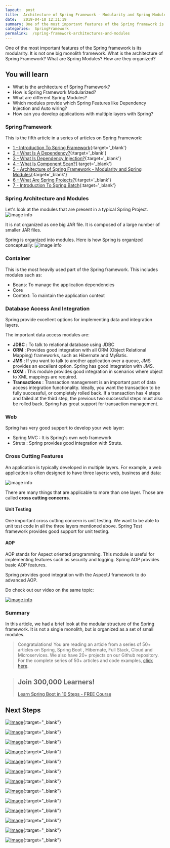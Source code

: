 ```yaml
---
layout:  post
title:  Architecture of Spring Framework - Modularity and Spring Modules
date:   2019-04-10 12:31:19
summary: One of the most important features of the Spring framework is its modularity. It is not one big monolith framework. What are Spring Modules? How are they organized? What is the architecture of Spring Framework?
categories:  SpringFramework
permalink:  /spring-framework-architectures-and-modules
---
```


One of the most important features of the Spring framework is its modularity. It is not one big monolith framework. What is the architecture of Spring Framework? What are Spring Modules? How are they organized?
 
## You will learn
- What is the architecture of Spring Framework?
- How is Spring Framework Modularized?
- What are different Spring Modules?
- Which modules provide which Spring Features like Dependency Injection and Auto wiring?
- How can you develop applications with multiple layers with Spring?

### Spring Framework

This is the fifth article in a series of articles on Spring Framework:

- [1 - Introduction To Spring Framework](/introduction-to-the-spring-framework){:target='_blank'}
- [2 - What Is A Dependency?](/spring-framework-what-is-a-dependency){:target='_blank'}
- [3 - What Is Dependency Injection?](/spring-framework-dependency-injection-inversion-of-control){:target='_blank'}
- [4 - What Is Component Scan?](/spring-and-spring-boot-what-is-component-scan){:target='_blank'}
- [5 - Architecture of Spring Framework - Modularity and Spring Modules](/spring-framework-architectures-and-modules){:target='_blank'}
- [6 - What Are Spring Projects?](/spring-projects-with-examples){:target='_blank'}
- [7 - Introduction To Spring Batch](/spring-basics-introduction-to-spring-batch){:target='_blank'}


### Spring Architecture and Modules

Let's look at the modules that are present in a typical Spring Project.
![image info](images/Capture-095-02.png)

It is not organized as one big JAR file. It is composed of a large number of smaller JAR files. 

Spring is organized into modules. Here is how Spring is organized conceptually:
![image info](images/Capture-095-03.png)

### Container

This is the most heavily used part of the Spring framework. This includes modules such as:
* Beans: To manage the application dependencies
* Core
* Context: To maintain the application context

### Database Access And Integration

Spring provide excellent options for implementing data and integration layers. 

The important data access modules are:
* **JDBC** : To talk to relational database using JDBC
* **ORM** : Provides good integration with all ORM (Object Relational Mapping) frameworks, such as Hibernate and MyBatis. 
* **JMS** : If you want to talk to another application over a queue, JMS provides an excellent option. Spring has good integration with JMS. 
* **OXM** : This module provides good integration in scenarios where object to XML mappings are required.
* **Transactions** : Transaction management is an important part of data access integration functionality. Ideally, you want the transaction to be fully successful, or completely rolled back. If a transaction has 4 steps and failed at the third step, the previous two successful steps must also be rolled back. Spring has great support for transaction management.

### Web

Spring has very good support to develop your web layer: 
* Spring MVC : It is Spring's own web framework
* Struts : Spring provides good integration with Struts. 

### Cross Cutting Features

An application is typically developed in multiple layers. For example, a web application is often designed to have three layers: web, business and data:

![image info](images/Capture-095-04.png)

There are many things that are applicable to more than one layer. Those are called **cross cutting concerns**. 

#### Unit Testing

One important cross cutting concern is unit testing. We want to be able to unit test code in all the three layers mentioned above. Spring Test framework provides good support for unit testing.

#### AOP

AOP stands for Aspect oriented programming. This module is useful for implementing features such as security and logging. Spring AOP provides basic AOP features.

Spring provides good integration with the AspectJ framework to do advanced AOP.  

Do check out our video on the same topic:

[![image info](images/Capture-095-01.png)](https://www.youtube.com/watch?v=Lbz7yGXe_EM)

### Summary

In this article, we had a brief look at the modular structure of the Spring framework. It is not a single monolith, but is organized as a set of small modules.

> Congratulations! You are reading an article from a series of 50+ articles on Spring, Spring Boot , Hibernate, Full Stack, Cloud and Microservices. We also have 20+ projects on our Github repository. For the complete series of 50+ articles and code examples, [click here](https://www.springboottutorial.com/tags/#SpringBoot).

<blockquote>
	<H2>Join 300,000 Learners!</H2>
	<p><a href="https://courses.in28minutes.com/p/spring-boot-for-beginners-in-10-steps" target="_blank">Learn Spring Boot in 10 Steps - FREE Course</a></p>
</blockquote>


## Next Steps

[![Image](/images/Course-Go-Full-Stack-With-Spring-Boot-and-React.png "Go Full Stack with Spring Boot and React")](https://www.udemy.com/full-stack-application-with-spring-boot-and-react/?couponCode=SBT-2019){:target="_blank"}

[![Image](/images/Course-Go-Full-Stack-With-SpringBoot-And-Angular.png "Go Full Stack with Spring Boot and Angular")](https://www.udemy.com/full-stack-application-development-with-spring-boot-and-angular/?couponCode=SBT-2019){:target="_blank"}

[![Image](/images/Course-DockerCrashCourseForJavaSpringBootDevelopers.png "Docker Crash Course for Java Spring Boot Developers")](https://www.udemy.com/course/docker-course-with-java-and-spring-boot-for-beginners/?couponCode=SBT-2019){:target="_blank"}

[![Image](/images/Course-Master-Microservices-with-Spring-Boot-and-Spring-Cloud.png "Master Microservices with Spring Boot and Spring Cloud")](https://www.udemy.com/microservices-with-spring-boot-and-spring-cloud/?couponCode=SBT-2019){:target="_blank"}

[![Image](/images/Course-pivotal-cloud-foundry-pcf-deploying-spring-boot-apps.png "Deploying Spring Boot Microservices to Pivotal Cloud Foundry (PCF)")](https://www.udemy.com/course/learn-pivotal-cloud-foundry-pcf-deploying-spring-boot-apps/?couponCode=SBT-2019){:target="_blank"}

[![Image](/images/Course-Deploy-Java-Spring-Boot-Microservices-To-ECS.png "Deploying Spring Boot Microservices to AWS using ECS and AWS Fargate")](https://www.udemy.com/course/deploy-spring-microservices-to-aws-with-ecs-and-aws-fargate/?couponCode=SBT-2019){:target="_blank"}

[![Image](/images/Course-Deploy-Java-Spring-Boot-Apps-To-AWS.png "Deploying Spring Boot Apps to AWS using Elastic Beanstalk")](https://www.udemy.com/deploy-java-spring-boot-to-aws-amazon-web-service/?couponCode=SBT-2019){:target="_blank"}


[![Image](/images/Course-Master-Java-Web-Services-and-REST-API-with-Spring-Boot.png "Master Java Web Services and REST API with Spring Boot")](https://www.udemy.com/spring-web-services-tutorial/?couponCode=SBT-2019){:target="_blank"}

[![Image](/images/Course-Spring-Framework-Interview-Guide-200-Questions-Answers.png "Spring Framework Interview Guide - 200+ Questions & Answers")](https://www.udemy.com/spring-interview-questions-and-answers/?couponCode=SBT-2019){:target="_blank"}

[![Image](/images/Course-Learn-Spring-Boot-in-100-Steps---Beginner-to-Expert.png "Learn Spring Boot in 100 Steps - Beginner to Expert")](https://www.udemy.com/spring-boot-tutorial-for-beginners/?couponCode=SBT-2019){:target="_blank"}

[![Image](/images/Course-Spring-Framework-Master-Class---Beginner-to-Expert.png "Spring Master Class - Beginner to Expert")](https://www.udemy.com/spring-tutorial-for-beginners/?couponCode=SBT-2019){:target="_blank"}

[![Image](/images/Course-Master-Hibernate-and-JPA-with-Spring-Boot-in-100-Steps.png "Master Hibernate and JPA with Spring Boot in 100 Steps")](https://www.udemy.com/hibernate-jpa-tutorial-for-beginners-in-100-steps/?couponCode=SBT-2019){:target="_blank"}

[![Image](/images/Course-Master-Java-Unit-Testing-with-Spring-Boot-Mockito.png "Master Java Unit Testing with Spring Boot & Mockito")](https://www.udemy.com/learn-unit-testing-with-spring-boot/?couponCode=SBT-2019){:target="_blank"}


